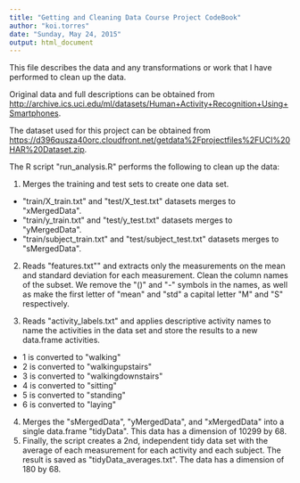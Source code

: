 ```yaml
---
title: "Getting and Cleaning Data Course Project CodeBook"
author: "koi.torres"
date: "Sunday, May 24, 2015"
output: html_document
---
```


This file describes the data and any transformations or work that I have performed to clean up the data.  

Original data and full descriptions can be obtained from <http://archive.ics.uci.edu/ml/datasets/Human+Activity+Recognition+Using+Smartphones>.

The dataset used for this project can be obtained from <https://d396qusza40orc.cloudfront.net/getdata%2Fprojectfiles%2FUCI%20HAR%20Dataset.zip>.

The R script "run_analysis.R" performs the following to clean up the data:

1. Merges the training and test sets to create one data set. 
* "train/X_train.txt" and "test/X_test.txt" datasets merges to "xMergedData".
* "train/y_train.txt" and "test/y_test.txt" datasets merges to "yMergedData".
* "train/subject_train.txt" and "test/subject_test.txt" datasets merges to "sMergedData".
2. Reads "features.txt"" and extracts only the measurements on the mean and standard deviation for each measurement. Clean the column names of the subset. We remove the "()" and "-" symbols in the names, as well as make the first letter of "mean" and "std" a capital letter "M" and "S" respectively. 

3. Reads "activity_labels.txt" and applies descriptive activity names to name the activities in the data set and store the results to a new data.frame activities.
* 1 is converted to "walking"
* 2 is converted to "walkingupstairs"
* 3 is converted to "walkingdownstairs"
* 4 is converted to "sitting"
* 5 is converted to "standing"
* 6 is converted to "laying"

4. Merges the "sMergedData", "yMergedData", and "xMergedData" into a single data.frame "tidyData". This data has a dimension of 10299 by 68.
5. Finally, the script creates a 2nd, independent tidy data set with the average of each measurement for each activity and each subject. The result is saved as "tidyData_averages.txt". The data has a dimension of 180 by 68.